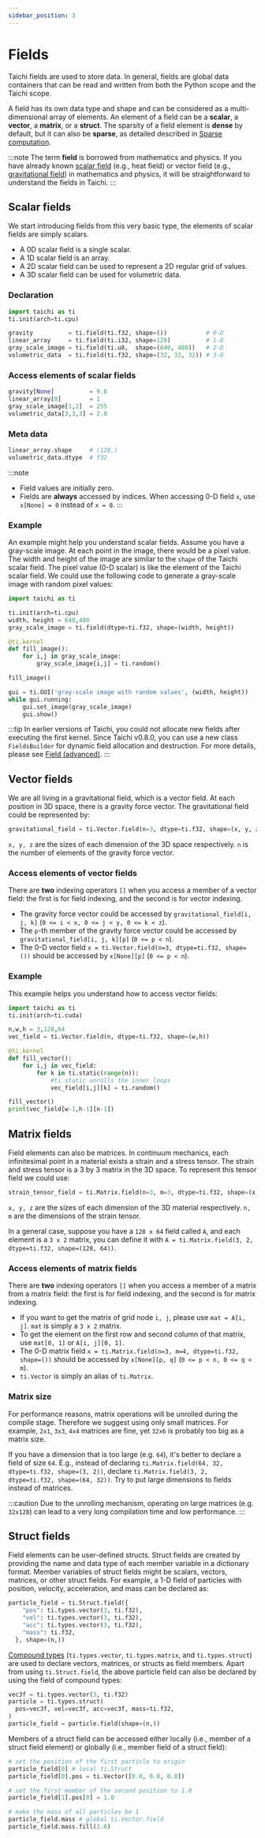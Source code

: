```yaml
---
sidebar_position: 3
---
```


# Fields
Taichi fields are used to store data.
In general, fields are global data containers that can be read and written from both the Python scope and the Taichi scope.

A field has its own data type and shape and can be considered as a multi-dimensional array of elements.
An element of a field can be a **scalar**, a **vector**, a **matrix**, or a **struct**.
The sparsity of a field element is **dense** by default, but it can also be **sparse**, as detailed described in [Sparse computation](/lang/articles/advanced/sparse).

:::note
The term **field** is borrowed from mathematics and physics.
If you have already known [scalar field](https://en.wikipedia.org/wiki/Scalar_field) (e.g., heat field) or vector field (e.g., [gravitational field](https://en.wikipedia.org/wiki/Gravitational_field)) in mathematics and physics,
it will be straightforward to understand the fields in Taichi.
:::

## Scalar fields
We start introducing fields from this very basic type, the elements of scalar fields are simply scalars.
* A 0D scalar field is a single scalar.
* A 1D scalar field is an array.
* A 2D scalar field can be used to represent a 2D regular grid of values.
* A 3D scalar field can be used for volumetric data.

### Declaration
``` python
import taichi as ti
ti.init(arch=ti.cpu)

gravity          = ti.field(ti.f32, shape=())           # 0-D
linear_array     = ti.field(ti.i32, shape=128)          # 1-D
gray_scale_image = ti.field(ti.u8,  shape=(640, 480))   # 2-D
volumetric_data  = ti.field(ti.f32, shape=(32, 32, 32)) # 3-D
```

### Access elements of scalar fields
``` python
gravity[None]          = 9.8
linear_array[0]        = 1
gray_scale_image[1,2]  = 255
volumetric_data[3,3,3] = 2.0
```

### Meta data
``` python
linear_array.shape     # (128,)
volumetric_data.dtype  # f32
```

:::note
* Field values are initially zero.
* Fields are **always** accessed by indices. When accessing 0-D field `x`, use `x[None] = 0` instead of `x = 0`.
:::

### Example
An example might help you understand scalar fields.
Assume you have a gray-scale image. At each point in the image, there would be a pixel value. The width and height of the image are similar to the `shape` of the Taichi scalar field. The pixel value (0-D scalar) is like the element of the Taichi scalar field. We could use the following code to generate a gray-scale image with random pixel values:

``` python {5}
import taichi as ti

ti.init(arch=ti.cpu)
width, height = 640,480
gray_scale_image = ti.field(dtype=ti.f32, shape=(width, height))

@ti.kernel
def fill_image():
    for i,j in gray_scale_image:
        gray_scale_image[i,j] = ti.random()

fill_image()

gui = ti.GUI('gray-scale image with random values', (width, height))
while gui.running:
    gui.set_image(gray_scale_image)
    gui.show()
```

:::tip
In earlier versions of Taichi, you could not allocate new fields after executing the first kernel. Since Taichi v0.8.0, you can use a new class `FieldsBuilder` for dynamic field allocation and destruction. For more details, please see [Field (advanced)](/lang/articles/advanced/layout).
:::

## Vector fields
We are all living in a gravitational field, which is a vector field. At each position in 3D space, there is a gravity force vector. The gravitational field could be represented by:
```python
gravitational_field = ti.Vector.field(n=3, dtype=ti.f32, shape=(x, y, z))
```
`x, y, z` are the sizes of each dimension of the 3D space respectively. `n` is the number of elements of the gravity force vector.

### Access elements of vector fields
There are **two** indexing operators `[]` when you access a member of a vector field: the first is for field indexing, and the second is for vector indexing.
- The gravity force vector could be accessed by `gravitational_field[i, j, k]` (`0 <= i < x, 0 <= j < y, 0 <= k < z`).
- The `p`-th member of the gravity force vector could be accessed by `gravitational_field[i, j, k][p]` (`0 <= p < n`).
- The 0-D vector field `x = ti.Vector.field(n=3, dtype=ti.f32, shape=())` should be accessed by `x[None][p]` (`0 <= p < n`).

### Example
This example helps you understand how to access vector fields:
``` python
import taichi as ti
ti.init(arch=ti.cuda)

n,w,h = 3,128,64
vec_field = ti.Vector.field(n, dtype=ti.f32, shape=(w,h))

@ti.kernel
def fill_vector():
    for i,j in vec_field:
        for k in ti.static(range(n)):
            #ti.static unrolls the inner loops 
            vec_field[i,j][k] = ti.random()

fill_vector()
print(vec_field[w-1,h-1][n-1])
``` 

## Matrix fields
Field elements can also be matrices. In continuum mechanics, each
infinitesimal point in a material exists a strain and a stress tensor. The strain and stress tensor is a 3 by 3 matrix in the 3D space. To represent this tensor field we could use:
```python
strain_tensor_field = ti.Matrix.field(n=3, m=3, dtype=ti.f32, shape=(x, y, z))
```
`x, y, z` are the sizes of each dimension of the 3D material respectively. `n, m` are the dimensions of the strain tensor.

In a general case, suppose you have a `128 x 64` field called `A`, and each element is
a `3 x 2` matrix, you can define it with `A = ti.Matrix.field(3, 2, dtype=ti.f32, shape=(128, 64))`.

### Access elements of matrix fields
There are **two** indexing operators `[]` when you access a member of a matrix from a matrix field:
the first is for field indexing, and the second is for matrix indexing.
- If you want to get the matrix of grid node `i, j`, please use `mat = A[i, j]`. `mat` is simply a `3 x 2` matrix.
- To get the element on the first row and second column of that matrix, use `mat[0, 1]` or `A[i, j][0, 1]`.
- The 0-D matrix field `x = ti.Matrix.field(n=3, m=4, dtype=ti.f32, shape=())` should be accessed by `x[None][p, q]` (`0 <= p < n, 0 <= q < m`).
- `ti.Vector` is simply an alias of `ti.Matrix`.

### Matrix size
For performance reasons, matrix operations will be unrolled during the compile stage.
Therefore we suggest using only small matrices. For example, `2x1`, `3x3`, `4x4`
matrices are fine, yet `32x6` is probably too big as a matrix size.

If you have a dimension that is too large (e.g. `64`), it's better to
declare a field of size `64`. E.g., instead of declaring
`ti.Matrix.field(64, 32, dtype=ti.f32, shape=(3, 2))`, declare
`ti.Matrix.field(3, 2, dtype=ti.f32, shape=(64, 32))`. Try to put large
dimensions to fields instead of matrices.

:::caution
Due to the unrolling mechanism, operating on large matrices (e.g.
`32x128`) can lead to a very long compilation time and low performance.
:::

## Struct fields
Field elements can be user-defined structs.
Struct fields are created by providing the name and data type of each member variable in a dictionary format.
Member variables of struct fields might be scalars, vectors, matrices, or other struct fields.
For example, a 1-D field of particles with position, velocity, acceleration, and mass can be declared as:
```python
particle_field = ti.Struct.field({
    "pos": ti.types.vector(3, ti.f32),
    "vel": ti.types.vector(3, ti.f32),
    "acc": ti.types.vector(3, ti.f32),
    "mass": ti.f32,
  }, shape=(n,))
```

[Compound types](type.md#compound-types) (`ti.types.vector`, `ti.types.matrix`, and `ti.types.struct`) are used to declare vectors, matrices, or structs as field members. Apart from using `ti.Struct.field`, the above particle field can also be declared by using the field of compound types:
```python
vec3f = ti.types.vector(3, ti.f32)
particle = ti.types.struct(
  pos=vec3f, vel=vec3f, acc=vec3f, mass=ti.f32,
)
particle_field = particle.field(shape=(n,))
```

Members of a struct field can be accessed either locally (i.e., member of a struct field element) or globally (i.e., member field of a struct field):
```python
# set the position of the first particle to origin
particle_field[0] # local ti.Struct
particle_field[0].pos = ti.Vector([0.0, 0.0, 0.0])

# set the first member of the second position to 1.0
particle_field[1].pos[0] = 1.0

# make the mass of all particles be 1
particle_field.mass # global ti.Vector.field
particle_field.mass.fill(1.0)
```
